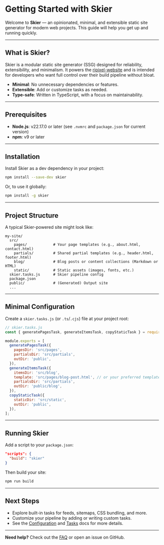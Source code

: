 # Getting Started with Skier

Welcome to **Skier** — an opinionated, minimal, and extensible static site generator for modern web projects. This guide will help you get up and running quickly.

---

## What is Skier?

Skier is a modular static site generator (SSG) designed for reliability, extensibility, and minimalism. It powers the [ripixel-website](https://github.com/ripixel/ripixel-website) and is intended for developers who want full control over their build pipeline without bloat.

- **Minimal**: No unnecessary dependencies or features.
- **Extensible**: Add or customize tasks as needed.
- **Type-safe**: Written in TypeScript, with a focus on maintainability.

---

## Prerequisites
- **Node.js**: v22.17.0 or later (see `.nvmrc` and `package.json` for current version)
- **npm**: v9 or later

---

## Installation

Install Skier as a dev dependency in your project:

```sh
npm install --save-dev skier
```

Or, to use it globally:

```sh
npm install -g skier
```

---

## Project Structure
A typical Skier-powered site might look like:

```
my-site/
  src/
    pages/            # Your page templates (e.g., about.html, contact.html)
    partials/         # Shared partial templates (e.g., header.html, footer.html)
    blog/             # Blog posts or content collections (Markdown or HTML)
    static/           # Static assets (images, fonts, etc.)
  skier.tasks.js      # Skier pipeline config
  package.json
  public/             # (Generated) Output site
  ...
```

---

## Minimal Configuration

Create a `skier.tasks.js` (or `.ts`/`.cjs`) file at your project root:

```js
// skier.tasks.js
const { generatePagesTask, generateItemsTask, copyStaticTask } = require('skier/builtins');

module.exports = [
  generatePagesTask({
    pagesDir: 'src/pages',
    partialsDir: 'src/partials',
    outDir: 'public',
  }),
  generateItemsTask({
    itemsDir: 'src/blog',
    template: 'src/pages/blog-post.html', // or your preferred template
    partialsDir: 'src/partials',
    outDir: 'public/blog',
  }),
  copyStaticTask({
    staticDir: 'src/static',
    outDir: 'public',
  }),
];
```

---

## Running Skier

Add a script to your `package.json`:

```json
"scripts": {
  "build": "skier"
}
```

Then build your site:

```sh
npm run build
```

---

## Next Steps
- Explore built-in tasks for feeds, sitemaps, CSS bundling, and more.
- Customize your pipeline by adding or writing custom tasks.
- See the [Configuration](./configuration.md) and [Tasks](./tasks.md) docs for more details.

---

**Need help?** Check out the [FAQ](./faq.md) or open an issue on GitHub.
